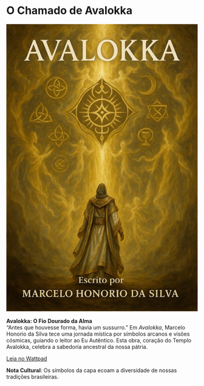 
# O Chamado de Avalokka

![Capa de Avalokka](livros/avalokka/capa-avalokka.jpg)

**Avalokka: O Fio Dourado da Alma**  
“Antes que houvesse forma, havia um sussurro.” Em *Avalokka*, Marcelo Honorio da Silva tece uma jornada mística por símbolos arcanos e visões cósmicas, guiando o leitor ao Eu Autêntico. Esta obra, coração do Templo Avalokka, celebra a sabedoria ancestral da nossa pátria.  

[Leia no Wattpad](https://www.wattpad.com/story/394207091)

**Nota Cultural**: Os símbolos da capa ecoam a diversidade de nossas tradições brasileiras.
